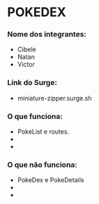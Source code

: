 # POKEDEX

### Nome dos integrantes: 
- Cibele
- Natan
- Victor

### Link do Surge: 
- miniature-zipper.surge.sh

### O que funciona:
- PokeList e routes.
- 
- 

### O que não funciona: 
- PokeDex e PokeDetails
- 
- 